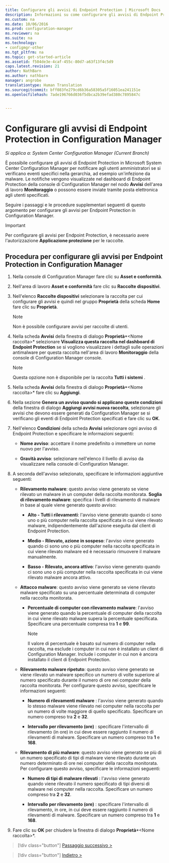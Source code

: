 ```yaml
---
title: Configurare gli avvisi di Endpoint Protection | Microsoft Docs
description: Informazioni su come configurare gli avvisi di Endpoint Protection in Microsoft System Center 2012 Configuration Manager.
ms.custom: na
ms.date: 10/06/2016
ms.prod: configuration-manager
ms.reviewer: na
ms.suite: na
ms.technology:
- configmgr-other
ms.tgt_pltfrm: na
ms.topic: get-started-article
ms.assetid: f504de3e-4caf-455c-80d7-a63f13f4c5d9
caps.latest.revision: 21
author: NathBarn
ms.author: nathbarn
manager: angrobe
translationtype: Human Translation
ms.sourcegitcommit: bff083fe279cd6b36a58305a5f16051ea241151e
ms.openlocfilehash: 7ade196766d036f5dbca2b39efad380c7895847c


---
```


#  <a name="configure-alerts-for-endpoint-protection-in-configuration-manager"></a>Configurare gli avvisi di Endpoint Protection in Configuration Manager

*Si applica a: System Center Configuration Manager (Current Branch)*

 È possibile configurare gli avvisi di Endpoint Protection in Microsoft System Center Configuration Manager per notificare agli utenti amministratori se si verificano eventi specifici nella gerarchia, ad esempio un'infezione da malware. Le notifiche vengono visualizzate nel dashboard di Endpoint Protection della console di Configuration Manager nel nodo **Avvisi** dell'area di lavoro **Monitoraggio** o possono essere inviate tramite posta elettronica agli utenti specificati.

 Seguire i passaggi e le procedure supplementari seguenti di questo argomento per configurare gli avvisi per Endpoint Protection in Configuration Manager.

> [!IMPORTANT]
>  Per configurare gli avvisi per Endpoint Protection, è necessario avere l'autorizzazione **Applicazione protezione** per le raccolte.

## <a name="steps-to-configure-alerts-for-endpoint-protection-in-configuration-manager"></a>Procedura per configurare gli avvisi per Endpoint Protection in Configuration Manager

1.  Nella console di Configuration Manager fare clic su **Asset e conformità**.

2.  Nell'area di lavoro **Asset e conformità** fare clic su **Raccolte dispositivi**.

3.  Nell'elenco **Raccolte dispositivi** selezionare la raccolta per cui configurare gli avvisi e quindi nel gruppo **Proprietà** della scheda **Home** fare clic su **Proprietà**.

    > [!NOTE]
    >  Non è possibile configurare avvisi per raccolte di utenti.

4.  Nella scheda **Avvisi** della finestra di dialogo **Proprietà***<Nome raccolta\>* selezionare **Visualizza questa raccolta nel dashboard di Endpoint Protection** se si vogliono visualizzare i dettagli sulle operazioni antimalware per questa raccolta nell'area di lavoro **Monitoraggio** della console di Configuration Manager console.

    > [!NOTE]
    >  Questa opzione non è disponibile per la raccolta **Tutti i sistemi** .

5.  Nella scheda **Avvisi** della finestra di dialogo **Proprietà***<Nome raccolta\>* fare clic su **Aggiungi**.

6.  Nella sezione **Genera un avviso quando si applicano queste condizioni** della finestra di dialogo **Aggiungi avvisi nuova raccolta**, selezionare gli avvisi che devono essere generati da Configuration Manager se si verificano gli eventi di Endpoint Protection specificati e fare clic su **OK**.

7.  Nell'elenco  **Condizioni** della scheda **Avvisi** selezionare ogni avviso di Endpoint Protection e specificare le informazioni seguenti:

    -   **Nome avviso**: accettare il nome predefinito o immettere un nome nuovo per l'avviso.

    -   **Gravità avviso**: selezionare nell'elenco il livello di avviso da visualizzare nella console di Configuration Manager.

8.  A seconda dell'avviso selezionato, specificare le informazioni aggiuntive seguenti:

    -   **Rilevamento malware**: questo avviso viene generato se viene rilevato un malware in un computer della raccolta monitorata. **Soglia di rilevamento malware**: specifica i livelli di rilevamento di malware in base al quale viene generato questo avviso:

        -   **Alto - Tutti i rilevamenti**: l'avviso viene generato quando ci sono uno o più computer nella raccolta specificata in cui viene rilevato malware, indipendentemente dall'azione eseguita dal client di Endpoint Protection.

        -   **Medio - Rilevato, azione in sospeso**: l'avviso viene generato quando ci sono uno o più computer nella raccolta specificata in cui viene rilevato malware ed è necessario rimuovere il malware manualmente.

        -   **Basso - Rilevato, ancora attivo**: l'avviso viene generato quando ci sono uno o più computer nella raccolta specificata in cui viene rilevato malware ancora attivo.

    -   **Attacco malware**: questo avviso viene generato se viene rilevato malware specificato su una percentuale determinata di computer nella raccolta monitorata.

        -   **Percentuale di computer con rilevamento malware**: l'avviso viene generato quando la percentuale di computer della raccolta in cui viene rilevato malware supera la percentuale specificata. Specificare una percentuale compresa tra **1** e **99**.

            > [!NOTE]
            >  Il valore di percentuale è basato sul numero di computer nella raccolta, ma esclude i computer in cui non è installato un client di Configuration Manager. Include i computer in cui non è ancora installato il client di Endpoint Protection.

    -   **Rilevamento malware ripetuto**: questo avviso viene generato se viene rilevato un malware specifico un numero di volte superiore al numero specificato durante il numero di ore nei computer della raccolta monitorata. Per configurare questo avviso, specificare le informazioni seguenti:

        -   **Numero di rilevamenti malware** : l'avviso viene generato quando lo stesso malware viene rilevato nei computer nella raccolta per un numero di volte maggiore di quello specificato. Specificare un numero compreso tra **2** e **32**.

        -   **Intervallo per rilevamento (ore)** : specificare l'intervallo di rilevamento (in ore) in cui deve essere raggiunto il numero di rilevamenti di malware. Specificare un numero compreso tra **1** e **168**.

    -   **Rilevamento di più malware**: questo avviso viene generato se più di un numero specificato di tipi di malware viene rilevato durante un numero determinato di ore nei computer della raccolta monitorata. Per configurare questo avviso, specificare le informazioni seguenti:

        -   **Numero di tipi di malware rilevati** : l'avviso viene generato quando viene rilevato il numero specificato di tipi diversi di malware nei computer nella raccolta. Specificare un numero compreso tra **2** e **32**.

        -   **Intervallo per rilevamento (ore)** : specificare l'intervallo di rilevamento, in ore, in cui deve essere raggiunto il numero di rilevamenti di malware. Specificare un numero compreso tra **1** e **168**.

9. Fare clic su **OK** per chiudere la finestra di dialogo **Proprietà***<Nome raccolta\>*.  

> [!div class="button"]
[Passaggio successivo >](endpoint-definition-updates.md)

> [!div class="button"]
[Indietro >](endpoint-protection-site-role.md)



<!--HONumber=Dec16_HO3-->


